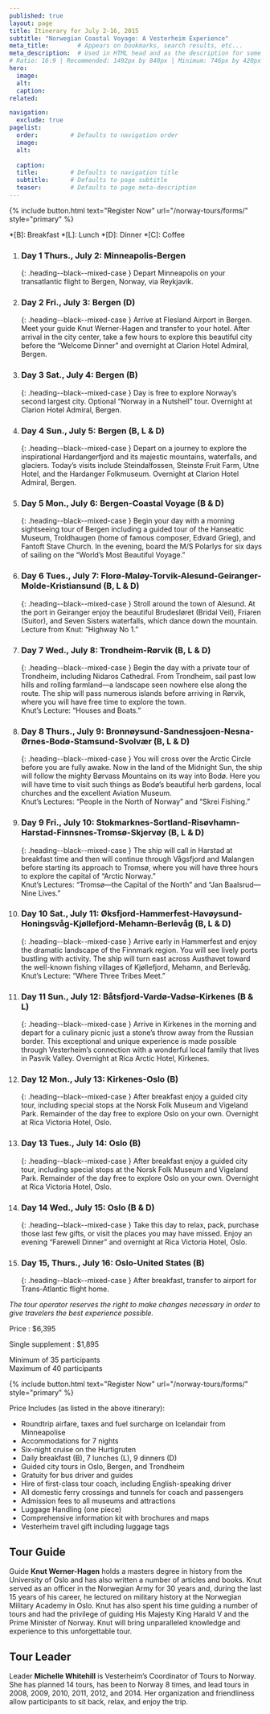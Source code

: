 ```yaml
---
published: true
layout: page
title: Itinerary for July 2-16, 2015
subtitle: "Norwegian Coastal Voyage: A Vesterheim Experience"
meta_title:        # Appears on bookmarks, search results, etc...
meta_description:  # Used in HTML head and as the description for some search engines
# Ratio: 16:9 | Recommended: 1492px by 840px | Minimum: 746px by 420px
hero:
  image:
  alt:
  caption:
related:

navigation:
  exclude: true
pagelist:
  order:         # Defaults to navigation order
  image:
  alt:
 
  caption:   
  title:         # Defaults to navigation title
  subtitle:      # Defaults to page subtitle
  teaser:        # Defaults to page meta-description  
---
```


{% include button.html text="Register Now" url="/norway-tours/forms/" style="primary" %} 

*[B]: Breakfast
*[L]: Lunch
*[D]: Dinner
*[C]: Coffee

1. ### Day 1 Thurs., July 2: Minneapolis-Bergen
   {: .heading--black--mixed-case }
   Depart Minneapolis on your transatlantic flight to Bergen, Norway, via Reykjavik.

1. ### Day 2 Fri., July 3:  Bergen (D)
   {: .heading--black--mixed-case }
   Arrive at Flesland Airport in Bergen. Meet your guide Knut Werner-Hagen and transfer to your hotel. After arrival in the city center, take a few hours to explore this beautiful city before the “Welcome Dinner” and overnight at Clarion Hotel Admiral, Bergen.

1. ### Day 3 Sat., July 4: Bergen (B)
   {: .heading--black--mixed-case }
   Day is free to explore Norway’s second largest city. Optional “Norway in a Nutshell” tour. Overnight at Clarion Hotel Admiral, Bergen.

1. ### Day 4 Sun., July 5: Bergen (B, L & D)
   {: .heading--black--mixed-case }
   Depart on a journey to explore the inspirational Hardangerfjord and its majestic mountains, waterfalls, and glaciers. Today’s visits include Steindalfossen, Steinstø Fruit Farm, Utne Hotel, and the Hardanger Folkmuseum. Overnight at Clarion Hotel Admiral, Bergen.

1. ### Day 5 Mon., July 6: Bergen-Coastal Voyage (B & D)
   {: .heading--black--mixed-case }
   Begin your day with a morning sightseeing tour of Bergen including a guided tour of the Hanseatic Museum, Troldhaugen (home of famous composer, Edvard Grieg), and Fantoft Stave Church. In the evening, board the M/S Polarlys for six days of sailing on the “World’s Most Beautiful Voyage.”

1. ### Day 6 Tues., July 7: Florø-Maløy-Torvik-Alesund-Geiranger-Molde-Kristiansund (B, L & D)
   {: .heading--black--mixed-case }
   Stroll around the town of Alesund. At the port in Geiranger enjoy the beautiful Brudesløret (Bridal Veil), Friaren (Suitor), and Seven Sisters waterfalls, which dance down the mountain. <br /> Lecture from Knut: “Highway No 1.”

1. ### Day 7 Wed., July 8: Trondheim-Rørvik (B, L & D)
   {: .heading--black--mixed-case }
   Begin the day with a private tour of Trondheim, including Nidaros Cathedral. From Trondheim, sail past low hills and rolling farmland—a landscape seen nowhere else along the route. The ship will pass numerous islands before arriving in Rørvik, where you will have free time to explore the town. <br /> Knut’s Lecture: “Houses and Boats.”

1. ### Day 8 Thurs., July 9: Bronnøysund-Sandnessjoen-Nesna-Ørnes-Bodø-Stamsund-Svolvær (B, L & D)
   {: .heading--black--mixed-case }
   You will cross over the Arctic Circle before you are fully awake. Now in the land of the Midnight Sun, the ship will follow the mighty Børvass Mountains on its way into Bodø. Here you will have time to visit such things as Bodø’s beautiful herb gardens, local churches and the excellent Aviation Museum. <br /> Knut’s Lectures: “People in the North of Norway” and “Skrei Fishing.”

1. ### Day 9 Fri., July 10: Stokmarknes-Sortland-Risøvhamn-Harstad-Finnsnes-Tromsø-Skjervøy (B, L & D)
   {: .heading--black--mixed-case }
   The ship will call in Harstad at breakfast time and then will continue through Vågsfjord and Malangen before starting its approach to Tromsø, where you will have three hours to explore the capital of “Arctic Norway.” <br /> Knut’s Lectures: “Tromsø—the Capital of the North” and “Jan Baalsrud—Nine Lives.”

1. ### Day 10 Sat., July 11: Øksfjord-Hammerfest-Havøysund-Honingsvåg-Kjøllefjord-Mehamn-Berlevåg (B, L & D)
   {: .heading--black--mixed-case }
   Arrive early in Hammerfest and enjoy the dramatic landscape of the Finnmark region. You will see lively ports bustling with activity. The ship will turn east across Austhavet toward the well-known fishing villages of Kjøllefjord, Mehamn, and Berlevåg. <br /> Knut’s Lecture: “Where Three Tribes Meet.”

1. ### Day 11 Sun., July 12: Båtsfjord-Vardø-Vadsø-Kirkenes (B & L)
   {: .heading--black--mixed-case }
   Arrive in Kirkenes in the morning and depart for a culinary picnic just a stone’s throw away from the Russian border. This exceptional and unique experience is made possible through Vesterheim’s connection with a wonderful local family that lives in Pasvik Valley. Overnight at Rica Arctic Hotel, Kirkenes.

1. ### Day 12 Mon., July 13: Kirkenes-Oslo (B)
   {: .heading--black--mixed-case }
   After breakfast enjoy a guided city tour, including special stops at the Norsk Folk Museum and Vigeland Park. Remainder of the day free to explore Oslo on your own. Overnight at Rica Victoria Hotel, Oslo.

1. ### Day 13 Tues., July 14: Oslo (B)
   {: .heading--black--mixed-case }
   After breakfast enjoy a guided city tour, including special stops at the Norsk Folk Museum and Vigeland Park. Remainder of the day free to explore Oslo on your own. Overnight at Rica Victoria Hotel, Oslo.

1. ### Day 14 Wed., July 15: Oslo (B & D)
   {: .heading--black--mixed-case }
   Take this day to relax, pack, purchase those last few gifts, or visit the places you may have missed. Enjoy an evening “Farewell Dinner” and overnight at Rica Victoria Hotel, Oslo.

1. ### Day 15, Thurs., July 16: Oslo-United States (B)
   {: .heading--black--mixed-case }
   After breakfast, transfer to airport for Trans-Atlantic flight home.

*The tour operator reserves the right to make changes necessary in order to give travelers the best experience possible.*

Price
   : $6,395
   
Single supplement
   : $1,895

Minimum of 35 participants <br />
Maximum of 40 participants

{% include button.html text="Register Now" url="/norway-tours/forms/" style="primary" %} 

Price Includes (as listed in the above itinerary):

- Roundtrip airfare, taxes and fuel surcharge on Icelandair from Minneapolise
- Accommodations for 7 nights
- Six-night cruise on the Hurtigruten
- Daily breakfast (B), 7 lunches (L), 9 dinners (D)
- Guided city tours in Oslo, Bergen, and Trondheim
- Gratuity for bus driver and guides
- Hire of first-class tour coach, including English-speaking driver
- All domestic ferry crossings and tunnels for coach and passengers
- Admission fees to all museums and attractions
- Luggage Handling (one piece)
- Comprehensive information kit with brochures and maps
- Vesterheim travel gift including luggage tags


Tour Guide
----------
Guide **Knut Werner-Hagen** holds a masters degree in history from the University of Oslo and has also written a number of articles and books. Knut served as an officer in the Norwegian Army for 30 years and, during the last 15 years of his career, he lectured on military history at the Norwegian Military Academy in Oslo. Knut has also spent his time guiding a number of tours and had the privilege of guiding His Majesty King Harald V and the Prime Minister of Norway. Knut will bring unparalleled knowledge and experience to this unforgettable tour.

Tour Leader
-----------
Leader **Michelle Whitehill** is Vesterheim’s Coordinator of Tours to Norway. She has planned 14 tours, has been to Norway 8 times, and lead tours in 2008, 2009, 2010, 2011, 2012, and 2014. Her organization and friendliness allow participants to sit back, relax, and enjoy the trip.